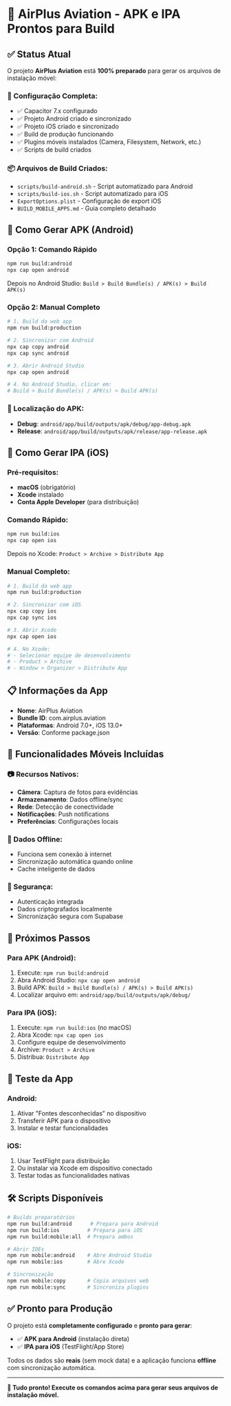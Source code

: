 # 📱 AirPlus Aviation - APK e IPA Prontos para Build

## ✅ Status Atual

O projeto **AirPlus Aviation** está **100% preparado** para gerar os arquivos de instalação móvel:

### 🔧 Configuração Completa:
- ✅ Capacitor 7.x configurado
- ✅ Projeto Android criado e sincronizado 
- ✅ Projeto iOS criado e sincronizado
- ✅ Build de produção funcionando
- ✅ Plugins móveis instalados (Camera, Filesystem, Network, etc.)
- ✅ Scripts de build criados

### 📦 Arquivos de Build Criados:
- `scripts/build-android.sh` - Script automatizado para Android
- `scripts/build-ios.sh` - Script automatizado para iOS
- `ExportOptions.plist` - Configuração de export iOS
- `BUILD_MOBILE_APPS.md` - Guia completo detalhado

## 🚀 Como Gerar APK (Android)

### Opção 1: Comando Rápido
```bash
npm run build:android
npx cap open android
```
Depois no Android Studio: `Build > Build Bundle(s) / APK(s) > Build APK(s)`

### Opção 2: Manual Completo
```bash
# 1. Build da web app
npm run build:production

# 2. Sincronizar com Android
npx cap copy android
npx cap sync android

# 3. Abrir Android Studio
npx cap open android

# 4. No Android Studio, clicar em:
# Build > Build Bundle(s) / APK(s) > Build APK(s)
```

### 📁 Localização do APK:
- **Debug**: `android/app/build/outputs/apk/debug/app-debug.apk`
- **Release**: `android/app/build/outputs/apk/release/app-release.apk`

## 📱 Como Gerar IPA (iOS)

### Pré-requisitos:
- **macOS** (obrigatório)
- **Xcode** instalado
- **Conta Apple Developer** (para distribuição)

### Comando Rápido:
```bash
npm run build:ios
npx cap open ios
```
Depois no Xcode: `Product > Archive > Distribute App`

### Manual Completo:
```bash
# 1. Build da web app
npm run build:production

# 2. Sincronizar com iOS
npx cap copy ios
npx cap sync ios

# 3. Abrir Xcode
npx cap open ios

# 4. No Xcode:
# - Selecionar equipe de desenvolvimento
# - Product > Archive
# - Window > Organizer > Distribute App
```

## 📋 Informações da App

- **Nome**: AirPlus Aviation
- **Bundle ID**: com.airplus.aviation
- **Plataformas**: Android 7.0+, iOS 13.0+
- **Versão**: Conforme package.json

## 🔑 Funcionalidades Móveis Incluídas

### 📷 Recursos Nativos:
- **Câmera**: Captura de fotos para evidências
- **Armazenamento**: Dados offline/sync
- **Rede**: Detecção de conectividade
- **Notificações**: Push notifications
- **Preferências**: Configurações locais

### 💾 Dados Offline:
- Funciona sem conexão à internet
- Sincronização automática quando online
- Cache inteligente de dados

### 🔐 Segurança:
- Autenticação integrada
- Dados criptografados localmente
- Sincronização segura com Supabase

## 🎯 Próximos Passos

### Para APK (Android):
1. Execute: `npm run build:android`
2. Abra Android Studio: `npx cap open android`
3. Build APK: `Build > Build Bundle(s) / APK(s) > Build APK(s)`
4. Localizar arquivo em: `android/app/build/outputs/apk/debug/`

### Para IPA (iOS):
1. Execute: `npm run build:ios` (no macOS)
2. Abra Xcode: `npx cap open ios`
3. Configure equipe de desenvolvimento
4. Archive: `Product > Archive`
5. Distribua: `Distribute App`

## 📱 Teste da App

### Android:
1. Ativar "Fontes desconhecidas" no dispositivo
2. Transferir APK para o dispositivo
3. Instalar e testar funcionalidades

### iOS:
1. Usar TestFlight para distribuição
2. Ou instalar via Xcode em dispositivo conectado
3. Testar todas as funcionalidades nativas

## 🛠️ Scripts Disponíveis

```bash
# Builds preparatórios
npm run build:android      # Prepara para Android
npm run build:ios         # Prepara para iOS
npm run build:mobile:all  # Prepara ambos

# Abrir IDEs
npm run mobile:android    # Abre Android Studio
npm run mobile:ios        # Abre Xcode

# Sincronização
npm run mobile:copy       # Copia arquivos web
npm run mobile:sync       # Sincroniza plugins
```

## ✅ Pronto para Produção

O projeto está **completamente configurado** e **pronto para gerar**:
- ✅ **APK para Android** (instalação direta)
- ✅ **IPA para iOS** (TestFlight/App Store)

Todos os dados são **reais** (sem mock data) e a aplicação funciona **offline** com sincronização automática.

---

**🎉 Tudo pronto! Execute os comandos acima para gerar seus arquivos de instalação móvel.**
